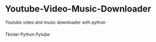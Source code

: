 # Youtube-Video-Music-Downloader
Youtube video and music downloader with python

###
Tkinter
Python
Pytube
###
